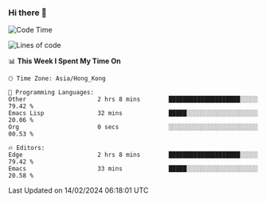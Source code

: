 ### Hi there 👋

<!--
**nicehiro/nicehiro** is a ✨ _special_ ✨ repository because its `README.md` (this file) appears on your GitHub profile.

Here are some ideas to get you started:

- 🔭 I’m currently working on ...
- 🌱 I’m currently learning ...
- 👯 I’m looking to collaborate on ...
- 🤔 I’m looking for help with ...
- 💬 Ask me about ...
- 📫 How to reach me: ...
- 😄 Pronouns: ...
- ⚡ Fun fact: ...
-->

<!--START_SECTION:waka-->
![Code Time](http://img.shields.io/badge/Code%20Time-224%20hrs-blue)

![Lines of code](https://img.shields.io/badge/From%20Hello%20World%20I%27ve%20Written-2.6%20million%20lines%20of%20code-blue)

📊 **This Week I Spent My Time On** 

```text
🕑︎ Time Zone: Asia/Hong_Kong

💬 Programming Languages: 
Other                    2 hrs 8 mins        ████████████████████░░░░░   79.42 % 
Emacs Lisp               32 mins             █████░░░░░░░░░░░░░░░░░░░░   20.06 % 
Org                      0 secs              ░░░░░░░░░░░░░░░░░░░░░░░░░   00.53 % 

🔥 Editors: 
Edge                     2 hrs 8 mins        ████████████████████░░░░░   79.42 % 
Emacs                    33 mins             █████░░░░░░░░░░░░░░░░░░░░   20.58 % 
```


 Last Updated on 14/02/2024 06:18:01 UTC
<!--END_SECTION:waka-->
